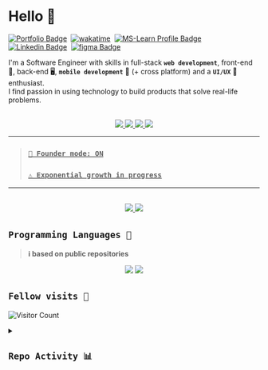 # Hello  👋

[![Portfolio Badge](https://img.shields.io/badge/website-Portfolio-blue?logo=gatsby&labelColor=%231e4039&color=%23357266&link=https%3A%2F%2Fmcsamuelshoko.github.io%2Freadme%2F)](https://mcsamuelshoko.github.io/readme "my website / SWE portfolio")&nbsp;
[![wakatime](https://wakatime.com/badge/user/ef9df9b6-cb1a-4e73-9d42-35b93e0014d0.svg)](https://wakatime.com/@ef9df9b6-cb1a-4e73-9d42-35b93e0014d0 "Total time coded since Jun 4 2023")&nbsp;
[![MS-Learn Profile Badge](https://img.shields.io/badge/microsoft_learn-badges-blue?logo=microsoft&color=lightblue)](https://learn.microsoft.com/en-us/users/mcsamuelshoko-2509/ "My profile showcasing the stuff i have learned and that i have interest in")&nbsp;
[![Linkedin Badge](https://img.shields.io/badge/Linkedin-profile-blue?logo=linkedin&link=https%3A%2F%2Fwww.linkedin.com%2Fin%2Fmc-samuel-shoko-2483731b5)](https://www.linkedin.com/in/mc-samuel-shoko-2483731b5 "view LinkedIn profile")&nbsp;
[![figma Badge](https://img.shields.io/badge/figma-profile-blue?logo=figma&logoColor=white&color=purple)](https://www.figma.com/@mcsamuelshoko)&nbsp;
<!-- [![Static Badge](https://img.shields.io/badge/Behance-profile-%230057ff?logo=behance&link=https%3A%2F%2Fwww.behance.net%2Fmcsamuelshoko)](https://www.behance.net/mcsamuelshoko "view Behance profile")&nbsp; -->



<!-- [![twitter](https://img.shields.io/twitter/follow/wakatime?label=followers&logo=twitter&color=%23007ec6&style=plastic)](https://twitter.com/ShokoSamuel)
[![github](https://img.shields.io/github/followers/mcsamuelshoko?logo=github&style=plastic)](https://github.com/mcsamuelshoko?tab=followers) -->

<!--
**mcsamuelshoko/mcsamuelshoko** is a ✨ _special_ ✨ repository because its `README.md` (this file) appears on your GitHub profile.

Here are some ideas to get you started:

- 🔭 I’m currently working on ...
- 🌱 I’m currently learning ...
- 👯 I’m looking to collaborate on ...
- 🤔 I’m looking for help with ...
- 💬 Ask me about ...
- 📫 How to reach me: ...
- 😄 Pronouns: ...
- ⚡ Fun fact: ...
-->


I'm a Software Engineer with skills in full-stack **`web development`**, front-end 🎨, back-end 🖥️, **`mobile development`** 📱 (+ cross platform)<!--(Flutter)--> and a **`UI/UX`** 🌟 enthusiast.  
I find passion in using technology to build products that solve real-life problems.

<br/>

<div align="center">
    <a href="" target="_blank"><img src="https://api.iconify.design/devicon:typescript.svg" height="80" />
    <a href="" target="_blank"><img src="https://api.iconify.design/devicon:go.svg" height="80" />
    <a href="" target="_blank"><img src="https://api.iconify.design/devicon:csharp.svg" height="80" />
    <a href="" target="_blank"><img src="https://api.iconify.design/devicon:elixir.svg" height="80" />
</div>
      
<hr/>


<!-- - [x] 🎓 **Fresh out of college (Computer Science Major)** with a drive to create ✨high-quality, production-grade software. -->
<!-- 🚀 **Skilled in full-stack web development**, mobile development, and UI/UX design. -->
<!-- - [x] 📚 **Actively engaged in continual learning** to make software scalable, efficient and safe. -->
<!-- - [x] 💡 Adventurous and optimistic about the future of technology.  -->
<!-- - [x] 🤝 **Looking for opportunities to contribute to making a meaningful impact**, work on exciting technologies, and learn from other talented engineers 👩‍💻👨‍💻 like you. -->

>### `🚀 Founder mode: ON`  
>### `⚠️ Exponential growth in progress`  

---

<!-- 😁😃🥳 Let's have wonderful adventures in this 'eventful' world of computers! 💻 -->

<br/>
  
<!-- ![Mc Smauel's GitHub stats](https://github-readme-stats.vercel.app/api?username=mcsamuelshoko&show_icons=true&bg_color=00000000) -->
<!-- [![GitHub Streak](https://streak-stats.demolab.com?user=mcsamuelshoko&theme=transparent&card_width=400)](https://git.io/streak-stats) -->

<div align="center">
<img src="https://github-readme-stats.vercel.app/api?username=mcsamuelshoko&show_icons=true&bg_color=00000000" width="49%" />
<a href="https://git.io/streak-stats"><img src="https://streak-stats.demolab.com?user=mcsamuelshoko&theme=transparent&card_width=450" width="47%"></a> 
</div>



## `Programming Languages 🤖`

> **ℹ️ based on public repositories**
<div align="center">
<img src="https://github-readme-stats.vercel.app/api/top-langs/?username=mcsamuelshoko&layout=donut-vertical&bg_color=00000000" width="42%">
<a href="https://github.com/ryo-ma/github-profile-trophy"><img src="https://github-profile-trophy.vercel.app/?username=mcsamuelshoko&column=3" width="53%"></a>
</div>


## `Fellow visits 👀`

![Visitor Count](https://profile-counter.glitch.me/mcsamuelshoko/count.svg)


<details>
  <summary><h2><code>Repo Activity 📊</code></h2></summary>
  
![Github Activity](./profile-3d-contrib/profile-gitblock.svg)

</details>
